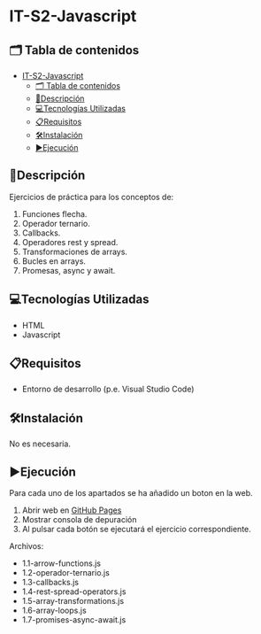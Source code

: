 # IT-S2-Javascript

## 🗂️ Tabla de contenidos

- [IT-S2-Javascript](#it-s2-javascript)
  - [🗂️ Tabla de contenidos](#️-tabla-de-contenidos)
  - [📄Descripción](#descripción)
  - [💻Tecnologías Utilizadas](#tecnologías-utilizadas)
  - [📋Requisitos](#requisitos)
  - [🛠️Instalación](#️instalación)
  - [▶️Ejecución](#️ejecución)

## 📄Descripción

Ejercicios de práctica para los conceptos de:

1. Funciones flecha.
2. Operador ternario.
3. Callbacks.
4. Operadores rest y spread.
5. Transformaciones de arrays.
6. Bucles en arrays.
7. Promesas, async y await.

## 💻Tecnologías Utilizadas

- HTML
- Javascript

## 📋Requisitos

- Entorno de desarrollo (p.e. Visual Studio Code)
  
## 🛠️Instalación

No es necesaria.

## ▶️Ejecución

Para cada uno de los apartados se ha añadido un boton en la web.

1. Abrir web en [GitHub Pages](https://soyjuandelgado.github.io/IT-S2-Javascript/)
2. Mostrar consola de depuración
3. Al pulsar cada botón se ejecutará el ejercicio correspondiente.

Archivos:

- 1.1-arrow-functions.js
- 1.2-operador-ternario.js
- 1.3-callbacks.js
- 1.4-rest-spread-operators.js
- 1.5-array-transformations.js
- 1.6-array-loops.js
- 1.7-promises-async-await.js
